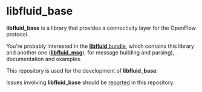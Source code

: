 # libfluid_base

**libfluid_base** is a library that provides a connectivity layer for the 
OpenFlow protocol.

You're probably interested in the 
[**libfluid** bundle](http://opennetworkingfoundation.github.io/libfluid/), 
which contains this library and another one 
([**libfluid_msg**](https://github.com/OpenNetworkingFoundation/libfluid_msg)), 
for message building and parsing), documentation and examples.

This repository is used for the development of **libfluid_base**.

Issues involving **libfluid_base** should be 
[reported](https://github.com/OpenNetworkingFoundation/libfluid_base/issues) 
in this repository.
